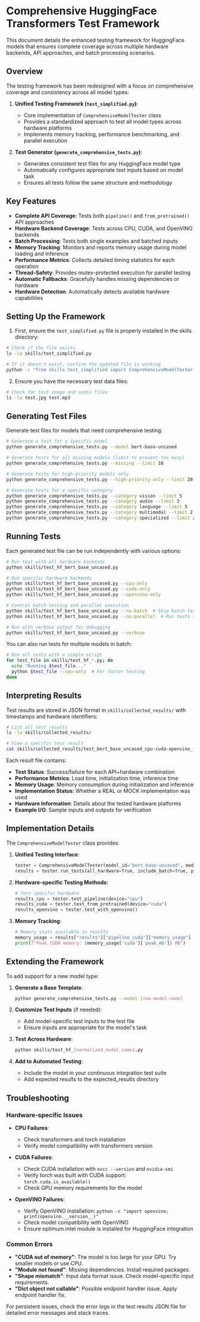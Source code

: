 # Comprehensive HuggingFace Transformers Test Framework

This document details the enhanced testing framework for HuggingFace models that ensures complete coverage across multiple hardware backends, API approaches, and batch processing scenarios.

## Overview

The testing framework has been redesigned with a focus on comprehensive coverage and consistency across all model types:

1. **Unified Testing Framework (`test_simplified.py`)**: 
   - Core implementation of `ComprehensiveModelTester` class
   - Provides a standardized approach to test all model types across hardware platforms
   - Implements memory tracking, performance benchmarking, and parallel execution

2. **Test Generator (`generate_comprehensive_tests.py`)**:
   - Generates consistent test files for any HuggingFace model type
   - Automatically configures appropriate test inputs based on model task
   - Ensures all tests follow the same structure and methodology

## Key Features

- **Complete API Coverage**: Tests both `pipeline()` and `from_pretrained()` API approaches
- **Hardware Backend Coverage**: Tests across CPU, CUDA, and OpenVINO backends
- **Batch Processing**: Tests both single examples and batched inputs
- **Memory Tracking**: Monitors and reports memory usage during model loading and inference
- **Performance Metrics**: Collects detailed timing statistics for each operation
- **Thread-Safety**: Provides mutex-protected execution for parallel testing
- **Automatic Fallbacks**: Gracefully handles missing dependencies or hardware
- **Hardware Detection**: Automatically detects available hardware capabilities

## Setting Up the Framework

1. First, ensure the `test_simplified.py` file is properly installed in the skills directory:

```bash
# Check if the file exists
ls -la skills/test_simplified.py

# If it doesn't exist, confirm the updated file is working
python -c "from skills.test_simplified import ComprehensiveModelTester; print('Framework available')"
```

2. Ensure you have the necessary test data files:

```bash
# Check for test image and audio files
ls -la test.jpg test.mp3
```

## Generating Test Files

Generate test files for models that need comprehensive testing:

```bash
# Generate a test for a specific model
python generate_comprehensive_tests.py --model bert-base-uncased

# Generate tests for all missing models (limit to prevent too many)
python generate_comprehensive_tests.py --missing --limit 10

# Generate tests for high-priority models only
python generate_comprehensive_tests.py --high-priority-only --limit 20

# Generate tests for a specific category
python generate_comprehensive_tests.py --category vision --limit 5
python generate_comprehensive_tests.py --category audio --limit 3
python generate_comprehensive_tests.py --category language --limit 5
python generate_comprehensive_tests.py --category multimodal --limit 2
python generate_comprehensive_tests.py --category specialized --limit 2
```

## Running Tests

Each generated test file can be run independently with various options:

```bash
# Run test with all hardware backends
python skills/test_hf_bert_base_uncased.py

# Run specific hardware backends
python skills/test_hf_bert_base_uncased.py --cpu-only
python skills/test_hf_bert_base_uncased.py --cuda-only
python skills/test_hf_bert_base_uncased.py --openvino-only

# Control batch testing and parallel execution
python skills/test_hf_bert_base_uncased.py --no-batch  # Skip batch testing
python skills/test_hf_bert_base_uncased.py --no-parallel  # Run tests sequentially

# Run with verbose output for debugging
python skills/test_hf_bert_base_uncased.py --verbose
```

You can also run tests for multiple models in batch:

```bash
# Run all tests with a simple script
for test_file in skills/test_hf_*.py; do
  echo "Running $test_file..."
  python $test_file --cpu-only  # For faster testing
done
```

## Interpreting Results

Test results are stored in JSON format in `skills/collected_results/` with timestamps and hardware identifiers:

```bash
# List all test results
ls -la skills/collected_results/

# View a specific test result
cat skills/collected_results/test_bert_base_uncased_cpu-cuda-openvino_*.json | jq .
```

Each result file contains:
- **Test Status**: Success/failure for each API+hardware combination
- **Performance Metrics**: Load time, initialization time, inference time
- **Memory Usage**: Memory consumption during initialization and inference 
- **Implementation Status**: Whether a REAL or MOCK implementation was used
- **Hardware Information**: Details about the tested hardware platforms
- **Example I/O**: Sample inputs and outputs for verification

## Implementation Details

The `ComprehensiveModelTester` class provides:

1. **Unified Testing Interface**:
   ```python
   tester = ComprehensiveModelTester(model_id="bert-base-uncased", model_type="fill-mask")
   results = tester.run_tests(all_hardware=True, include_batch=True, parallel=True)
   ```

2. **Hardware-specific Testing Methods**:
   ```python
   # Test specific hardware
   results_cpu = tester.test_pipeline(device="cpu")
   results_cuda = tester.test_from_pretrained(device="cuda") 
   results_openvino = tester.test_with_openvino()
   ```

3. **Memory Tracking**:
   ```python
   # Memory stats available in results
   memory_usage = results["results"]["pipeline_cuda"]["memory_usage"]
   print(f"Peak CUDA memory: {memory_usage['cuda']['peak_mb']} MB")
   ```

## Extending the Framework

To add support for a new model type:

1. **Generate a Base Template**:
   ```bash
   python generate_comprehensive_tests.py --model [new-model-name]
   ```

2. **Customize Test Inputs** (if needed):
   - Add model-specific test inputs to the test file
   - Ensure inputs are appropriate for the model's task
   
3. **Test Across Hardware**: 
   ```bash
   python skills/test_hf_[normalized_model_name].py
   ```

4. **Add to Automated Testing**:
   - Include the model in your continuous integration test suite
   - Add expected results to the expected_results directory

## Troubleshooting

### Hardware-specific Issues

- **CPU Failures**: 
  - Check transformers and torch installation
  - Verify model compatibility with transformers version
  
- **CUDA Failures**:
  - Check CUDA installation with `nvcc --version` and `nvidia-smi`
  - Verify torch was built with CUDA support: `torch.cuda.is_available()`
  - Check GPU memory requirements for the model
  
- **OpenVINO Failures**:
  - Verify OpenVINO installation: `python -c "import openvino; print(openvino.__version__)"`
  - Check model compatibility with OpenVINO
  - Ensure optimum.intel module is installed for HuggingFace integration

### Common Errors

- **"CUDA out of memory"**: The model is too large for your GPU. Try smaller models or use CPU.
- **"Module not found"**: Missing dependencies. Install required packages.
- **"Shape mismatch"**: Input data format issue. Check model-specific input requirements.
- **"Dict object not callable"**: Possible endpoint handler issue. Apply endpoint handler fix.

For persistent issues, check the error logs in the test results JSON file for detailed error messages and stack traces.